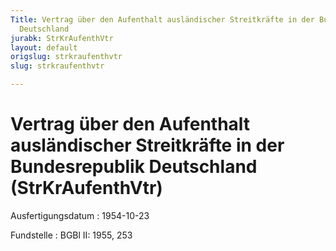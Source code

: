 ```yaml
---
Title: Vertrag über den Aufenthalt ausländischer Streitkräfte in der Bundesrepublik
  Deutschland
jurabk: StrKrAufenthVtr
layout: default
origslug: strkraufenthvtr
slug: strkraufenthvtr

---
```


# Vertrag über den Aufenthalt ausländischer Streitkräfte in der Bundesrepublik Deutschland (StrKrAufenthVtr)

Ausfertigungsdatum
:   1954-10-23

Fundstelle
:   BGBl II: 1955, 253

